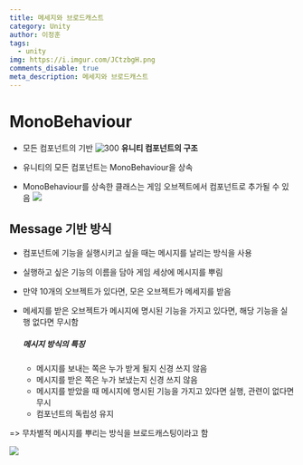 ```yaml
---
title: 메세지와 브로드캐스트
category: Unity
author: 이정훈
tags:
  - unity
img: https://i.imgur.com/JCtzbgH.png
comments_disable: true
meta_description: 메세지와 브로드캐스트
---
```


# MonoBehaviour

- 모든 컴포넌트의 기반
![300](https://i.imgur.com/JCtzbgH.png)
**유니티 컴포넌트의 구조**

- 유니티의 모든 컴포넌트는 MonoBehaviour을 상속
- MonoBehaviour를 상속한 클래스는 게임 오브젝트에서 컴포넌트로 추가될 수 있음
![](https://i.imgur.com/edKg1xe.png)

## Message 기반 방식
- 컴포넌트에 기능을 실행시키고 싶을 때는 메시지를 날리는 방식을 사용
- 실행하고 싶은 기능의 이름을 담아 게임 세상에 메시지를 뿌림
- 만약 10개의 오브젝트가 있다면, 모은 오브젝트가 메세지를 받음
- 메세지를 받은 오브젝트가 메시지에 명시된 기능을 가지고 있다면, 해당 기능을 실행
  없다면 무시함
  
  ##### 메시지 방식의 특징
  - 메시지를 보내는 쪽은 누가 받게 될지 신경 쓰지 않음
  - 메시지를 받은 쪽은 누가 보냈는지 신경 쓰지 않음
  - 메시지를 받았을 때 메시지에 명시된 기능을 가지고 있다면 실행, 관련이 없다면 무시
  - 컴포넌트의 독립성 유지

=> 무차별적 메시지를 뿌리는 방식을 브로드캐스팅이라고 함

![](https://i.imgur.com/WaTh1UH.png)
